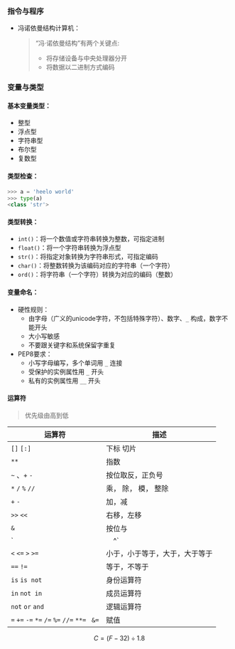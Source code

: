 ### 指令与程序

- 冯诺依曼结构计算机：

  > “冯·诺依曼结构”有两个关键点:
  >
  > - 将存储设备与中央处理器分开
  > - 将数据以二进制方式编码



### 变量与类型

#### 基本变量类型：

- 整型
- 浮点型
- 字符串型
- 布尔型
- 复数型

#### 类型检查：

```python
>>> a = 'heelo world'
>>> type(a)
<class 'str'>
```

#### 类型转换：

- `int()`：将一个数值或字符串转换为整数，可指定进制
- `float()`：将一个字符串转换为浮点型
- `str()`：将指定对象转换为字符串形式，可指定编码
- `char()`：将整数转换为该编码对应的字符串（一个字符）
- `ord()`：将字符串（一个字符）转换为对应的编码（整数）

#### 变量命名：

- 硬性规则：
  - 由字母（广义的unicode字符，不包括特殊字符）、数字、`_` 构成，数字不能开头
  - 大小写敏感
  - 不要跟关键字和系统保留字重复
- PEP8要求：
  - 小写字母编写，多个单词用 `_` 连接
  - 受保护的实例属性用 `_` 开头
  - 私有的实例属性用 `__` 开头

#### 运算符

> 优先级由高到低

| 运算符                                                 | 描述                           |
| ------------------------------------------------------ | ------------------------------ |
| `[]`  `[:]`                                            | 下标  切片                     |
| `**`                                                   | 指数                           |
| `~` 、`+` `-`                                          | 按位取反，正负号               |
| `*`   `/`  `%`  `//`                                   | 乘， 除， 模， 整除            |
| `+`  `- `                                              | 加，减                         |
| `>>`  `<<`                                             | 右移，左移                     |
| `&`                                                    | 按位与                         |
| `|`  `^`                                               | 按位或、按位异或               |
| `<`  `<=`  `>`   `>=`                                  | 小于，小于等于，大于，大于等于 |
| `==`  `!=`                                             | 等于，不等于                   |
| `is`  `is not`                                         | 身份运算符                     |
| `in`  `not in`                                         | 成员运算符                     |
| `not`  `or`  `and`                                     | 逻辑运算符                     |
| `=`  `+=`  `-=`  `*=`  `/=`  `%=`  `//=`  `**= `  `&=` | 赋值                           |

$$
C=(F - 32) \div 1.8
$$


